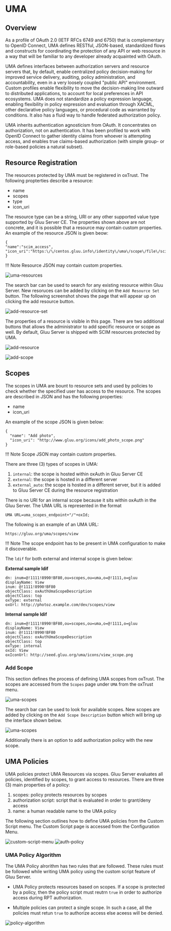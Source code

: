 # UMA
## Overview
As a profile of OAuth 2.0 (IETF RFCs 6749 and 6750) that is complementary to OpenID Connect, UMA defines RESTful, JSON-based, standardized flows and constructs for coordinating the protection of any API or web resource in a way that will be familiar to any developer already acquainted with OAuth.

UMA defines interfaces between authorization servers and resource servers that, by default, enable centralized policy decision-making for improved service delivery, auditing, policy administration, and accountability, even in a very loosely coupled "public API" environment. Custom profiles enable flexibility to move the decision-making line outward to distributed applications, to account for local preferences in API ecosystems. UMA does not standardize a policy expression language, enabling flexibility in policy expression and evaluation through XACML, other declarative policy languages, or procedural code as warranted by conditions. It also has a fluid way to handle federated authorization policy.

UMA inherits authentication agnosticism from OAuth. It concentrates on authorization, not on authentication. It has been profiled to work with OpenID Connect to gather identity claims from whoever is attempting access, and enables true claims-based authorization (with simple group- or role-based policies a natural subset).

## Resource Registration
The resources protected by UMA must be registered in oxTrust. The following propterties describe a resource:

- name
- scopes
- type
- icon\_uri

The resource type can be a string, URI or any other supported value type supported by Gluu Server CE. The properties shown above are not concrete, and it is possible that a resource may contain custom properties. An example of the resource JSON is given beow:

```
{
"name":"scim_access",
"icon_uri":"https:\/\/centos.gluu.info\/identity\/uma\/scope\/file\/scim_access"
}
```

!!! Note
    Resource JSON may contain custom properties.

![uma-resources](../img/uma/uma-resources.png)

The search bar can be used to search for any existing resource within Gluu Server. New resoruces can be added by clicking on the `Add Resource Set` button. The following screenshot shows the page that will appear up on clicking the add resource button.

![add-resource-set](../img/uma/add-resource-set.png)

The properties of a resource is visible in this page. There are two additional buttons that allows the administrator to add specific resource or scope as well. By default, Gluu Server is shipped with SCIM resources protected by UMA.

![add-resource](../img/uma/add-resource.png)

![add-scope](../img/uma/add-scope.png)

## Scopes
The scopes in UMA are bount to resource sets and used by policies to check whether the specified user has access to the resource. The scopes are described in JSON and has the following properties:

- name
- icon\_uri

An example  of the scope JSON is given below:

```
{
  "name": "Add photo",
  "icon_uri": "http://www.gluu.org/icons/add_photo_scope.png"
}
```

!!! Note
    Scope JSON may contain custom properties.

There are three (3) types of scopes in UMA:

1. `internal`: the scope is hosted within oxAuth in Gluu Server CE
2. `external`: the scope is hosted in a different server
3. `external_auto`: the scope is hosted in a different server, but it is added to Gluu Server CE during the resource registration

There is no URI for an internal scope because it sits within oxAuth in the Gluu Server. The UMA URL is represented in the format

```
UMA URL=uma_scopes_endpoint+"/"+oxId;
```

The following is an example of an UMA URL:

```
https://gluu.org/uma/scopes/view
```

!!! Note
    The scope endpoint has to be present in UMA configuration to make it discoverable.

The `ldif` for both external and internal scope is given below:

**External sample ldif**
```
dn: inum=@!1111!8990!BF80,ou=scopes,ou=uma,o=@!1111,o=gluu
displayName: View
inum: @!1111!8990!BF80
objectClass: oxAuthUmaScopeDescription
objectClass: top
oxType: external
oxUrl: http://photoz.example.com/dev/scopes/view
```

**Internal sample ldif**
```
dn: inum=@!1111!8990!BF80,ou=scopes,ou=uma,o=@!1111,o=gluu
displayName: View
inum: @!1111!8990!BF80
objectClass: oxAuthUmaScopeDescription
objectClass: top
oxType: internal
oxId: View
oxIconUrl: http://seed.gluu.org/uma/icons/view_scope.png
```

### Add Scope
This section defines the process of defining UMA scopes from oxTrust. The scopes are accessed from the `Scopes` page under `UMA` from the oxTrust menu.

![uma-scopes](../img/uma/uma-scopes.png)

The search bar can be used to look for available scopes. New scopes are added by clicking on the `Add Scope Description` button which will bring up the interface shown below.

![uma-scopes](../img/uma/scopes-add.png)

Additionally there is an option to add authorization policy with the new scope.

## UMA Policies
UMA policies protect UMA Resources via scopes. Gluu Server evaluates all policies, identified by scopes, to grant access to resources. There are three (3) main properties of a policy:

1. scopes: policy protects resources by scopes
2. authorization script: script that is evaluated in order to grant/deny access
3. name: a human readable name to the UMA policy

The following section outlines how to define UMA policies from the Custom Script menu. The Custom Script page is accessed from the Configuration Menu.

![custom-script-menu](../img/oxtrust/custom-script-menu.png)
![auth-policy](../img/uma/auth-policy.png)

### UMA Policy Algorithm
The UMA Policy alrorithm has two rules that are followed. These rules must be followed while writing UMA policy using the custom script feature of Gluu Server.

- UMA Policy protects resources based on scopes. If a scope is protected by a policy, then the policy script must reutrn `true` in order to authorize access during RPT authorization.

- Multiple policies can protect a single scope. In such a case, all the policies must retun `true` to authorize access else aceess will be denied.

![policy-algorithm](../img/uma/policy-algorithm.jpg) 
